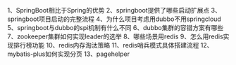
1、SpringBoot相比于Spring的优势
2、springboot提供了哪些启动扩展点
3、springboot项目启动的完整流程
4、为什么项目考虑用dubbo不用springcloud
5、springboot与dubbo的spi机制有什么不同
6、dubbo集群的容错方案有哪些
7、zookeeper集群如何实现leader的选举
8、哪些场景用redis
9、怎么用redis实现排行榜功能
10、redis内存淘汰策略
11、redis哨兵模式具体搭建流程
12、mybatis-plus如何实现分页
13、pagehelper


